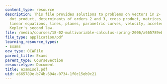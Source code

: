 ```yaml
---
content_type: resource
description: This file provides solutions to problems on vectors in 2- and 3-space,
  dot product, determinants of orders 2 and 3, cross product, matrices, inverse matrices,
  linear equations, lines, planes, parametric curves, velocity, acceleration, and
  Kepler's second law.
file: /media/courses/18-02-multivariable-calculus-spring-2006/a665789eb74b694a07341f0c15eb9c21_exam1sol.pdf
file_type: application/pdf
learning_resource_types:
- Exams
ocw_type: OCWFile
parent_title: Exams
parent_type: CourseSection
resourcetype: Document
title: exam1sol.pdf
uid: a665789e-b74b-694a-0734-1f0c15eb9c21
---
```

